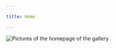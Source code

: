 ```yaml
---

title: Home

---
```

<subhome
    title="Starcloudsea's Images" 
    subtitle="The picture is randomly rendered by me (it's not)." 
    tagline="Your image is rendering (no)"
    tiptitle="<- See more in the sidebar.">
    <img src="/docs/Shared/Blogs/MediaLibrary/Images/ImagesHome.png" alt="Pictures of the homepage of the gallery" title="Your image rendering has been unresponsive here for 114 minutes, presumably the rendering failed (it didn't!)" class="subhomeimg"/>
</subhome>